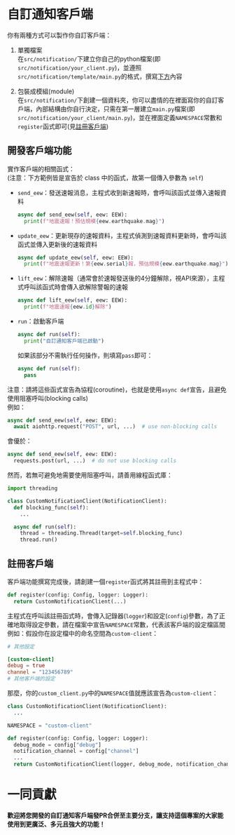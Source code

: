 # 自訂通知客戶端
  你有兩種方式可以製作你自訂客戶端：
  1. 單獨檔案\
    在`src/notification/`下建立你自己的python檔案(即`src/notification/your_client.py`)，並遵照`src/notification/template/main.py`的格式，撰寫[下方](#開發客戶端功能)內容

  2. 包裝成模組(module)\
    在`src/notification/`下創建一個資料夾，你可以盡情的在裡面寫你的自訂客戶端，內部結構由你自行決定，只需在第一層建立`main.py`檔案(即`src/notification/your_client/main.py`)，並在裡面定義`NAMESPACE`常數和`register`函式即可(見[註冊客戶端](#註冊客戶端))

## 開發客戶端功能
  實作客戶端的相關函式：\
  (注意：下方範例皆是宣告於 class 中的函式，故第一個傳入參數為 `self`)
  - `send_eew`：發送速報消息，主程式收到新速報時，會呼叫該函式並傳入速報資料
    ```py
    async def send_eew(self, eew: EEW):
      print(f"地震速報！預估規模{eew.earthquake.mag}")
    ```
  - `update_eew`：更新現存的速報資料，主程式偵測到速報資料更新時，會呼叫該函式並傳入更新後的速報資料
    ```py
    async def update_eew(self, eew: EEW):
      print(f"地震速報更新！第{eew.serial}報，預估規模{eew.earthquake.mag}")
    ```
  - `lift_eew`：解除速報（通常會於速報發送後的4分鐘解除，視API來源），主程式呼叫該函式時會傳入欲解除警報的速報
    ```py
    async def lift_eew(self, eew: EEW):
      print(f"地震速報{eew.id}解除")
    ```
  - `run`：啟動客戶端
    ```py
    async def run(self):
      print("自訂通知客戶端已啟動")
    ```
    如果該部分不需執行任何操作，則填寫`pass`即可：
    ```py
    async def run(self):
      pass
    ```

  注意：請將這些函式宣告為協程(coroutine)，也就是使用`async def`宣告，且避免使用阻塞呼叫(blocking calls)\
  例如：
  ```py
  async def send_eew(self, eew: EEW):
    await aiohttp.request("POST", url, ...)  # use non-blocking calls
  ```
  會優於：
  ```py
  async def send_eew(self, eew: EEW):
    requests.post(url, ...)  # do not use blocking calls
  ```

  然而，若無可避免地需要使用阻塞呼叫，請善用線程函式庫：
  ```py
  import threading

  class CustomNotificationClient(NotificationClient):
    def blocking_func(self):
      ...

    async def run(self):
      thread = threading.Thread(target=self.blocking_func)
      thread.run()
  ```

## 註冊客戶端
  客戶端功能撰寫完成後，請創建一個`register`函式將其註冊到主程式中：
  ```py
  def register(config: Config, logger: Logger):
    return CustomNotificationClient(...)
  ```
  主程式在呼叫該註冊函式時，會傳入記錄器(`logger`)和設定(`config`)參數，為了正確地取得設定參數，請在檔案中宣告`NAMESPACE`常數，代表該客戶端的設定檔區間\
  例如：假設你在設定檔中的命名空間為`custom-client`：
  ```toml
  # 其他設定

  [custom-client]
  debug = true
  channel = "123456789"
  # 其他客戶端的設定
  ```
  那麼，你的`custom_client.py`中的`NAMESPACE`值就應該宣告為`custom-client`：
  ```py
  class CustomNotificationClient(NotificationClient):
    ...

  NAMESPACE = "custom-client"

  def register(config: Config, logger: Logger):
    debug_mode = config["debug"]
    notification_channel = config["channel"]
    ...
    return CustomNotificationClient(logger, debug_mode, notification_channel, ...)
  ```

# 一同貢獻
  **歡迎將您開發的自訂通知客戶端發PR合併至主要分支，讓支持這個專案的大家能使用到更廣泛、多元且強大的功能！**
